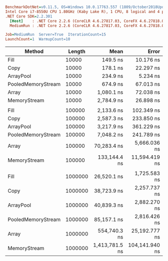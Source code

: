 ``` ini

BenchmarkDotNet=v0.11.5, OS=Windows 10.0.17763.557 (1809/October2018Update/Redstone5)
Intel Core i7-8550U CPU 1.80GHz (Kaby Lake R), 1 CPU, 8 logical and 4 physical cores
.NET Core SDK=2.2.301
  [Host]    : .NET Core 2.2.6 (CoreCLR 4.6.27817.03, CoreFX 4.6.27818.02), 64bit RyuJIT
  MediumRun : .NET Core 2.2.6 (CoreCLR 4.6.27817.03, CoreFX 4.6.27818.02), 64bit RyuJIT

Job=MediumRun  Server=True  IterationCount=15  
LaunchCount=1  WarmupCount=10  

```
|             Method |  Length |           Mean |          Error |        StdDev | Ratio | RatioSD |    Gen 0 |    Gen 1 |    Gen 2 | Allocated |
|------------------- |-------- |---------------:|---------------:|--------------:|------:|--------:|---------:|---------:|---------:|----------:|
|               Fill |   10000 |       149.5 ns |      10.176 ns |      9.020 ns |  0.85 |    0.13 |        - |        - |        - |         - |
|               Copy |   10000 |       178.1 ns |      22.297 ns |     20.857 ns |  1.00 |    0.00 |        - |        - |        - |         - |
|          ArrayPool |   10000 |       234.9 ns |       5.234 ns |      4.371 ns |  1.31 |    0.15 |        - |        - |        - |         - |
| PooledMemoryStream |   10000 |       674.9 ns |      67.013 ns |     62.684 ns |  3.85 |    0.66 |        - |        - |        - |      56 B |
|              Array |   10000 |     1,080.1 ns |      72.038 ns |     60.155 ns |  6.03 |    0.79 |   0.1259 |        - |        - |   10024 B |
|       MemoryStream |   10000 |     2,784.9 ns |      26.898 ns |     22.461 ns | 15.52 |    1.68 |   0.3586 |   0.0038 |        - |   28816 B |
|                    |         |                |                |               |       |         |          |          |          |           |
|               Fill |  100000 |     2,133.6 ns |     102.349 ns |     90.730 ns |  0.83 |    0.08 |        - |        - |        - |         - |
|               Copy |  100000 |     2,587.3 ns |     233.850 ns |    218.743 ns |  1.00 |    0.00 |        - |        - |        - |         - |
|          ArrayPool |  100000 |     3,217.9 ns |     361.229 ns |    337.894 ns |  1.25 |    0.14 |        - |        - |        - |         - |
| PooledMemoryStream |  100000 |     7,048.2 ns |     241.789 ns |    226.169 ns |  2.74 |    0.25 |        - |        - |        - |      56 B |
|              Array |  100000 |    70,283.4 ns |   5,666.036 ns |  5,300.013 ns | 27.27 |    2.17 |  29.6631 |  29.6631 |  29.6631 |  100024 B |
|       MemoryStream |  100000 |   133,144.4 ns |  11,594.419 ns | 10,845.427 ns | 51.74 |    5.43 |  35.4004 |  35.4004 |  35.4004 |  258292 B |
|                    |         |                |                |               |       |         |          |          |          |           |
|               Fill | 1000000 |    26,520.1 ns |   1,725.583 ns |  1,614.112 ns |  0.69 |    0.07 |        - |        - |        - |         - |
|               Copy | 1000000 |    38,723.9 ns |   2,257.737 ns |  2,111.889 ns |  1.00 |    0.00 |        - |        - |        - |         - |
|          ArrayPool | 1000000 |    40,839.3 ns |   2,882.270 ns |  2,696.078 ns |  1.06 |    0.08 |        - |        - |        - |         - |
| PooledMemoryStream | 1000000 |    85,157.1 ns |   2,816.426 ns |  2,351.843 ns |  2.21 |    0.13 |        - |        - |        - |      56 B |
|              Array | 1000000 |   554,740.3 ns |  25,192.777 ns | 22,332.741 ns | 14.30 |    0.73 | 179.6875 | 179.6875 | 179.6875 | 1000024 B |
|       MemoryStream | 1000000 | 1,413,781.5 ns | 104,141.940 ns | 97,414.435 ns | 36.62 |    3.23 | 333.9844 | 333.9844 | 333.9844 | 2093439 B |
